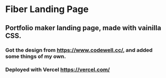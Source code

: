 # Fiber Landing Page 

## Portfolio maker landing page, made with vainilla CSS. 

### Got the design from https://www.codewell.cc/, and added some things of my own.

### Deployed with Vercel https://vercel.com/
